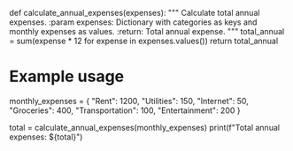 def calculate_annual_expenses(expenses):
    """
    Calculate total annual expenses.
    :param expenses: Dictionary with categories as keys and monthly expenses as values.
    :return: Total annual expense.
    """
    total_annual = sum(expense * 12 for expense in expenses.values())
    return total_annual

# Example usage
monthly_expenses = {
    "Rent": 1200,
    "Utilities": 150,
    "Internet": 50,
    "Groceries": 400,
    "Transportation": 100,
    "Entertainment": 200
}

total = calculate_annual_expenses(monthly_expenses)
print(f"Total annual expenses: ${total}")
